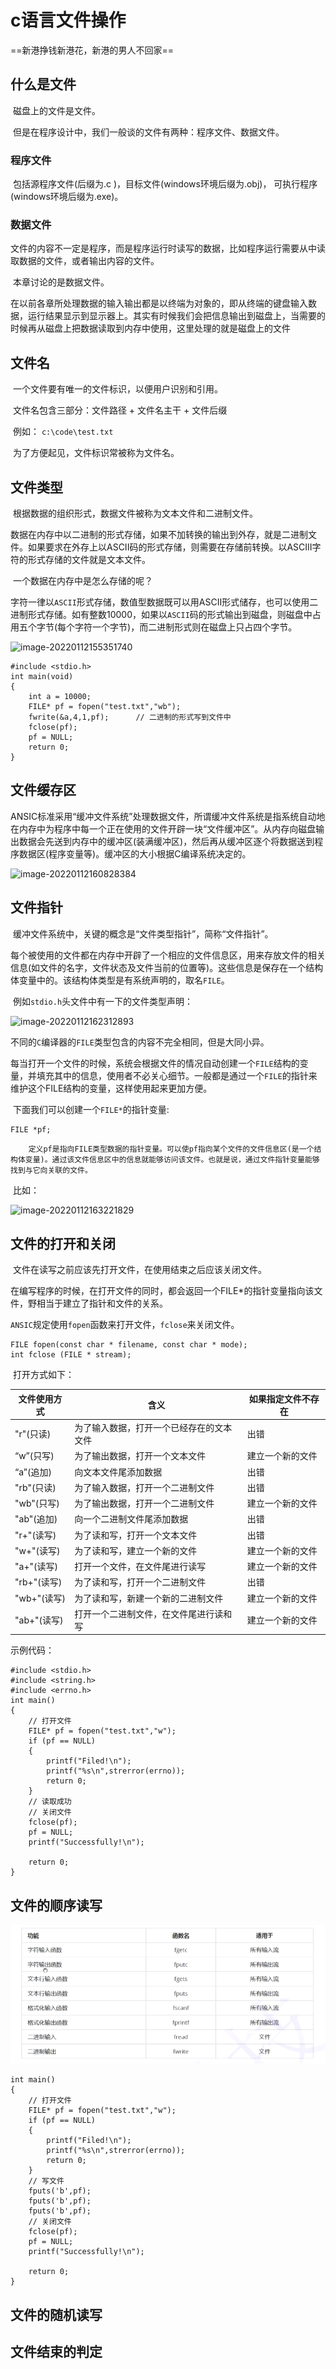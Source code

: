 # c语言文件操作

==新港挣钱新港花，新港的男人不回家==



## 什么是文件

​		磁盘上的文件是文件。

​		但是在程序设计中，我们一般谈的文件有两种：程序文件、数据文件。

### 程序文件

​		包括源程序文件(后缀为.c )，目标文件(windows环境后缀为.obj)， 可执行程序(windows环境后缀为.exe)。

### 数据文件

​		文件的内容不一定是程序，而是程序运行时读写的数据，比如程序运行需要从中读取数据的文件，或者输出内容的文件。

​		本章讨论的是数据文件。

​		在以前各章所处理数据的输入输出都是以终端为对象的，即从终端的键盘输入数据，运行结果显示到显示器上。其实有时候我们会把信息输出到磁盘上，当需要的时候再从磁盘上把数据读取到内存中使用，这里处理的就是磁盘上的文件

## 文件名

​		一个文件要有唯一的文件标识，以便用户识别和引用。

​		文件名包含三部分：文件路径 + 文件名主干 + 文件后缀

​		例如： `c:\code\test.txt`

​		为了方便起见，文件标识常被称为文件名。

## 文件类型

​		根据数据的组织形式，数据文件被称为文本文件和二进制文件。

​		数据在内存中以二进制的形式存储，如果不加转换的输出到外存，就是二进制文件。如果要求在外存上以ASCII码的形式存储，则需要在存储前转换。以ASCIII字符的形式存储的文件就是文本文件。

​		一个数据在内存中是怎么存储的呢？

​		字符一律以`ASCII`形式存储，数值型数据既可以用ASCII形式储存，也可以使用二进制形式存储。如有整数10000，如果以`ASCII`码的形式输出到磁盘，则磁盘中占用五个字节(每个字符一个字节)，而二进制形式则在磁盘上只占四个字节。	

![image-20220112155351740](/home/hl/桌面/C_code/IMG/image-20220112155351740.png)

```
#include <stdio.h>
int main(void)
{
	int a = 10000;
	FILE* pf = fopen("test.txt","wb");
	fwrite(&a,4,1,pf);   	// 二进制的形式写到文件中
	fclose(pf);
	pf = NULL;
	return 0;
}
```



## 文件缓存区

​		ANSIC标准采用“缓冲文件系统”处理数据文件，所谓缓冲文件系统是指系统自动地在内存中为程序中每一个正在使用的文件开辟一块“文件缓冲区”。从内存向磁盘输出数据会先送到内存中的缓冲区(装满缓冲区)，然后再从缓冲区逐个将数据送到程序数据区(程序变量等)。缓冲区的大小根据C编译系统决定的。

![image-20220112160828384](/home/hl/桌面/C_code/IMG/image-20220112160828384.png)



## 文件指针

​		缓冲文件系统中，关键的概念是“文件类型指针”，简称“文件指针”。

​		每个被使用的文件都在内存中开辟了一个相应的文件信息区，用来存放文件的相关信息(如文件的名字，文件状态及文件当前的位置等)。这些信息是保存在一个结构体变量中的。该结构体类型是有系统声明的，取名`FILE`。

​		例如`stdio.h`头文件中有一下的文件类型声明：

![image-20220112162312893](/home/hl/桌面/C_code/IMG/image-20220112162312893.png)

​		不同的`C`编译器的`FILE`类型包含的内容不完全相同，但是大同小异。

​		每当打开一个文件的时候，系统会根据文件的情况自动创建一个`FILE`结构的变量，并填充其中的信息，使用者不必关心细节。一般都是通过一个`FILE`的指针来维护这个FILE结构的变量，这样使用起来更加方便。

​		下面我们可以创建一个`FILE*`的指针变量: 

```
FILE *pf;
```

 		定义pf是指向FILE类型数据的指针变量。可以使pf指向某个文件的文件信息区(是一个结构体变量)。通过该文件信息区中的信息就能够访问该文件。也就是说，通过文件指针变量能够找到与它向关联的文件。

​		比如：

![image-20220112163221829](/home/hl/桌面/C_code/IMG/image-20220112163221829.png)

## 文件的打开和关闭

​		文件在读写之前应该先打开文件，在使用结束之后应该关闭文件。

​		在编写程序的时候，在打开文件的同时，都会返回一个FILE*的指针变量指向该文件，野相当于建立了指针和文件的关系。

​		`ANSIC`规定使用`fopen`函数来打开文件，`fclose`来关闭文件。

```
FILE fopen(const char * filename, const char * mode);
int fclose (FILE * stream);
```

​		打开方式如下：

| 文件使用方式 | 含义                                     | 如果指定文件不存在 |
| ------------ | ---------------------------------------- | ------------------ |
| "r"(只读)    | 为了输入数据，打开一个已经存在的文本文件 | 出错               |
| “w”(只写)    | 为了输出数据，打开一个文本文件           | 建立一个新的文件   |
| “a”(追加)    | 向文本文件尾添加数据                     | 出错               |
| "rb"(只读)   | 为了输入数据，打开一个二进制文件         | 出错               |
| "wb"(只写)   | 为了输出数据，打开一个二进制文件         | 建立一个新的文件   |
| "ab"(追加)   | 向一个二进制文件尾添加数据               | 出错               |
| "r+"(读写)   | 为了读和写，打开一个文本文件             | 出错               |
| "w+"(读写)   | 为了读和写，建立一个新的文件             | 建立一个新的文件   |
| "a+"(读写)   | 打开一个文件，在文件尾进行读写           | 建立一个新的文件   |
| "rb+"(读写)  | 为了读和写，打开一个二进制文件           | 出错               |
| "wb+"(读写)  | 为了读和写，新建一个新的二进制文件       | 建立一个新的文件   |
| "ab+"(读写)  | 打开一个二进制文件，在文件尾进行读和写   | 建立一个新的文件   |

示例代码：

```
#include <stdio.h>
#include <string.h>
#include <errno.h>
int main()
{
	// 打开文件
	FILE* pf = fopen("test.txt","w");
	if (pf == NULL)
	{
        printf("Filed!\n");
		printf("%s\n",strerror(errno));
        return 0;
	}
	// 读取成功
	// 关闭文件
	fclose(pf);
	pf = NULL;
	printf("Successfully!\n");

	return 0;
}
```



## 文件的顺序读写

![image-20220112170913003](IMG/image-20220112170913003.png)

```
int main()
{
	// 打开文件
	FILE* pf = fopen("test.txt","w");
	if (pf == NULL)
	{
        printf("Filed!\n");
		printf("%s\n",strerror(errno));
        return 0;
	}
	// 写文件
	fputs('b',pf);
	fputs('b',pf);
	fputs('b',pf);
	// 关闭文件
	fclose(pf);
	pf = NULL;
	printf("Successfully!\n");

	return 0;
}
```



## 文件的随机读写



## 文件结束的判定